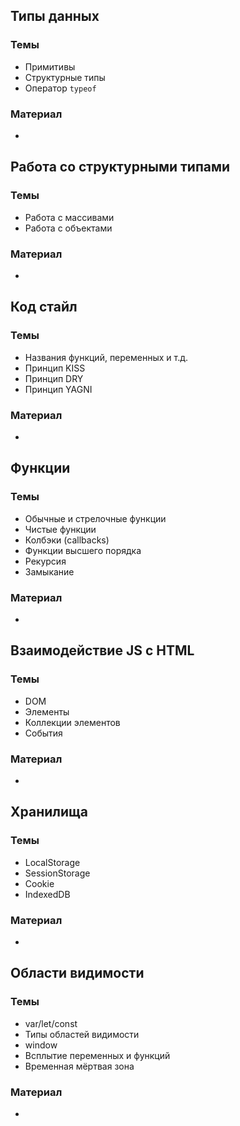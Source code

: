 ## Типы данных
### Темы
- Примитивы
- Структурные типы
- Оператор `typeof`
### Материал
* 
## Работа со структурными типами
### Темы
- Работа с массивами
- Работа с объектами
### Материал
* 
## Код стайл
### Темы
- Названия функций, переменных и т.д.
- Принцип KISS
- Принцип DRY
- Принцип YAGNI
### Материал
* 
## Функции
### Темы
- Обычные и стрелочные функции
- Чистые функции
- Колбэки (callbacks)
- Функции высшего порядка
- Рекурсия
- Замыкание
### Материал
* 
## Взаимодействие JS с HTML
### Темы
- DOM
- Элементы
- Коллекции элементов
- События
### Материал
* 
## Хранилища
### Темы
- LocalStorage
- SessionStorage
- Cookie
- IndexedDB
### Материал
* 
## Области видимости
### Темы
- var/let/const
- Типы областей видимости
- window
- Всплытие переменных и функций
- Временная мёртвая зона
### Материал
* 